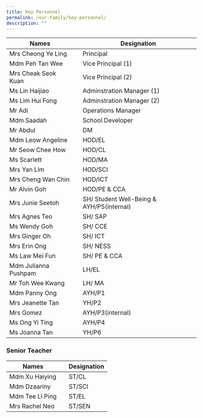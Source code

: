 ```yaml
---
title: Key Personnel
permalink: /our-family/key-personnel/
description: ""
---
```

| Names| | Designation |
| -------- | -------- | -------- |
| Mrs Cheong Ye Ling    | | Principal    |
| Mdm Peh Tan Wee   | | Vice Principal  (1)   |
| Mrs Cheak Seok Kuan    | | Vice Principal (2)  |
| Ms Lin Haijiao    | | Adminstration Manager (1)  |
| Ms Lim Hui Fong   | | Adminstration Manager (2)  |
| Mr Adi    | | Operations Manager |
| Mdm Saadah   | |School Developer|
| Mr Abdul  | | DM |
| Mdm Leow Angeline    | | HOD/EL|
| Mr Seow Chee How   | | HOD/CL|
| Ms Scarlett | | HOD/MA|
| Mrs Yan Lim | | HOD/SCI|
| Mrs Cheng Wan Chin | | HOD/ICT|
| Mr Alvin Goh | | HOD/PE & CCA|
| Mrs Junie Seetoh | | SH/ Student Well-Being & AYH/P5(internal)|
| Mrs Agnes Teo | | SH/ SAP|
| Ms Wendy Goh | | SH/ CCE|
| Mrs Ginger Oh | | SH/ ICT|
| Mrs Erin Ong | | SH/ NESS|
| Ms Law Mei Fun | | SH/ PE & CCA|
| Mdm Julianna Pushpam | | LH/EL|
| Mr Toh Wee Kwang | | LH/ MA|
| Mdm Panny Ong | | AYH/P1|
| Mrs Jeanette Tan | | YH/P2|
| Mrs Gomez| | AYH/P3(internal)|
| Ms Ong Yi Ting | | AYH/P4|
| Ms Joanna Tan | | YH/P6|



### Senior Teacher



| Names| | Designation |
| -------- | -------- | -------- |
| Mdm Xu Haiying  | | ST/CL    |
| Mdm Dzaariny  | | ST/SCI    |
| Mdm Tee Li Ping  | | ST/EL    |
| Mrs Rachel Neo  | | ST/SEN   |